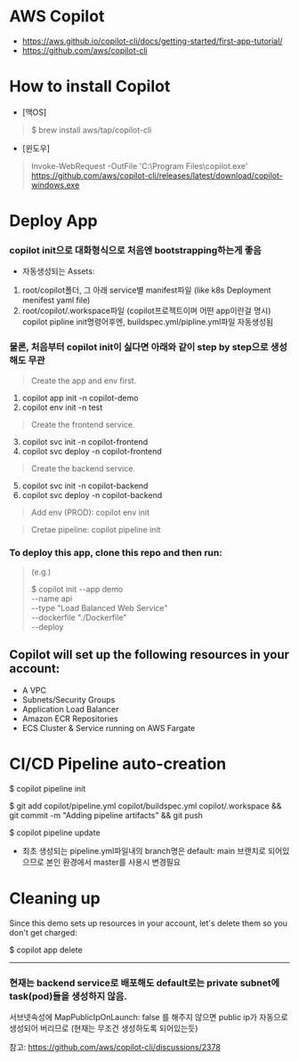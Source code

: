 # AWS Copilot
- https://aws.github.io/copilot-cli/docs/getting-started/first-app-tutorial/
- https://github.com/aws/copilot-cli

# How to install Copilot
- [맥OS]
> $ brew install aws/tap/copilot-cli
- [윈도우]
> Invoke-WebRequest -OutFile 'C:\Program Files\copilot.exe' https://github.com/aws/copilot-cli/releases/latest/download/copilot-windows.exe

# Deploy App
### copilot init으로 대화형식으로 처음엔 bootstrapping하는게 좋음
- 자동생성되는 Assets: 
1. root/copilot폴더, 그 아래 service별 manifest파일 (like k8s Deployment menifest yaml file)
2. root/copilot/.workspace파일 (copilot프로젝트이며 어떤 app이란걸 명시)
copilot pipline init명령어후엔, buildspec.yml/pipline.yml파일 자동생성됨

### 물론, 처음부터 copilot init이 싫다면 아래와 같이 step by step으로 생성해도 무관
> Create the app and env first.
1. copilot app init -n copilot-demo
2. copilot env init -n test
> Create the frontend service.
3. copilot svc init -n copilot-frontend
4. copilot svc deploy -n copilot-frontend
> Create the backend service.
5. copilot svc init -n copilot-backend
6. copilot svc deploy -n copilot-backend

> Add env (PROD): copilot env init

> Cretae pipeline: copilot pipeline init

### To deploy this app, clone this repo and then run:

> (e.g.)
>
> $ copilot init --app demo \
>  --name api \
>  --type "Load Balanced Web Service" \
>  --dockerfile "./Dockerfile" \
>  --deploy

## Copilot will set up the following resources in your account:
- A VPC
- Subnets/Security Groups
- Application Load Balancer
- Amazon ECR Repositories
- ECS Cluster & Service running on AWS Fargate

# CI/CD Pipeline auto-creation

$ copilot pipeline init

$ git add copilot/pipeline.yml copilot/buildspec.yml copilot/.workspace && git commit -m "Adding pipeline artifacts" && git push

$ copilot pipeline update

- 최초 생성되는 pipeline.yml파일내의 branch명은 default: main 브랜치로 되어있으므로 본인 환경에서 master를 사용시 변경필요

# Cleaning up
Since this demo sets up resources in your account, let's delete them so you don't get charged:

$ copilot app delete

---
### 현재는 backend service로 배포해도 default로는 private subnet에 task(pod)들을 생성하지 않음.
서브넷속성에 MapPublicIpOnLaunch: false 를 해주지 않으면 public ip가 자동으로 생성되어 버리므로 (현재는 무조건 생성하도록 되어있는듯)

참고: https://github.com/aws/copilot-cli/discussions/2378


